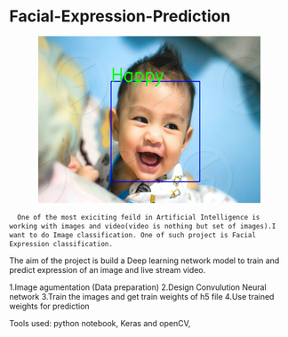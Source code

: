 # Facial-Expression-Prediction
<p align="center">
<img src = "output/image2.jpg" width = 400 height=300>
</p>


      One of the most exiciting feild in Artificial Intelligence is working with images and video(video is nothing but set of images).I want to do Image classification. One of such project is Facial Expression classification.

The aim of the project is build a Deep learning network model to train and predict expression of an image and live stream video.
     

1.Image agumentation (Data preparation)
2.Design Convulution Neural network
3.Train the images and get train weights of h5 file
4.Use trained weights for prediction

Tools used: 
       python notebook, Keras and openCV,
           

      
